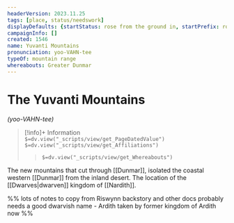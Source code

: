 ```yaml
---
headerVersion: 2023.11.25
tags: [place, status/needswork]
displayDefaults: {startStatus: rose from the ground in, startPrefix: rose}
campaignInfo: []
created: 1546
name: Yuvanti Mountains
pronunciation: yoo-VAHN-tee
typeOf: mountain range
whereabouts: Greater Dunmar
---
```

# The Yuvanti Mountains
*(yoo-VAHN-tee)*
>[!info]+ Information  
> `$=dv.view("_scripts/view/get_PageDatedValue")`  
> `$=dv.view("_scripts/view/get_Affiliations")`  
>> `$=dv.view("_scripts/view/get_Whereabouts")`

The new mountains that cut through [[Dunmar]], isolated the coastal western [[Dunmar]] from the inland desert. The location of the [[Dwarves|dwarven]] kingdom of [[Nardith]]. 

%% 
lots of notes to copy from Riswynn backstory and other docs
probably needs a good dwarvish name - Ardith taken by former kingdom of Ardith now
%%